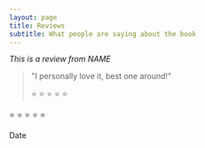 ```yaml
---
layout: page
title: Reviews
subtitle: What people are saying about the book
---
```


*This is a review from NAME*
>"I personally love it,
>best one around!"
>
> :star: :star: :star: :star: :star:

:star: :star: :star: :star: :star:

Date
